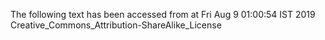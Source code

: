 The following text has been accessed from at Fri Aug 9 01:00:54 IST 2019
Creative_Commons_Attribution-ShareAlike_License
